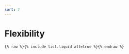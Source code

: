 ```yaml
---
sort: 7
---
```


# Flexibility

```
{% raw %}{% include list.liquid all=true %}{% endraw %}
```
